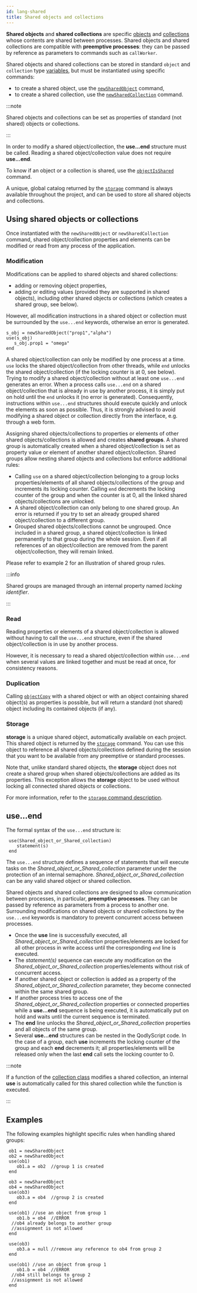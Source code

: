 ```yaml
---
id: lang-shared
title: Shared objects and collections
---
```


**Shared objects** and **shared collections** are specific [objects](lang-object.md) and [collections](lang-collection.md) whose contents are shared between processes. Shared objects and shared collections are compatible with **preemptive processes**: they can be passed by reference as parameters to commands such as `callWorker`.

Shared objects and shared collections can be stored in standard `object` and `collection` type [variables](lang-variables.md), but must be instantiated using specific commands:

- to create a shared object, use the [`newSharedObject`](../object.md#newsharedobject) command,
- to create a shared collection, use the [`newSharedCollection`](../CollectionClass.md#newsharedcollection) command.

:::note

Shared objects and collections can be set as properties of standard (not shared) objects or collections.

:::

In order to modify a shared object/collection, the **use...end** structure must be called. Reading a shared object/collection value does not require **use...end**.

To know if an object or a collection is shared, use the [`objectIsShared`](../object.md#objectisshared) command. 

A unique, global catalog returned by the [`storage`](../object.md#storage) command is always available throughout the project, and can be used to store all shared objects and collections. 

## Using shared objects or collections

Once instantiated with the `newSharedObject` or `newSharedCollection` command, shared object/collection properties and elements can be modified or read from any process of the application.

### Modification

Modifications can be applied to shared objects and shared collections:

- adding or removing object properties,
- adding or editing values (provided they are supported in shared objects), including other shared objects or collections (which creates a shared group, see below).

However, all modification instructions in a shared object or collection must be surrounded by the `use...end` keywords, otherwise an error is generated.

```qs
s_obj = newSharedObject("prop1","alpha")
use(s_obj)
   s_obj.prop1 = "omega"
end
```

A shared object/collection can only be modified by one process at a time. `use` locks the shared object/collection from other threads, while `end` unlocks the shared object/collection (if the locking counter is at 0, see below). Trying to modify a shared object/collection without at least one `use...end` generates an error. When a process calls `use...end` on a shared object/collection that is already in use by another process, it is simply put on hold until the `end` unlocks it (no error is generated). Consequently, instructions within `use...end` structures should execute quickly and unlock the elements as soon as possible. Thus, it is strongly advised to avoid modifying a shared object or collection directly from the interface, e.g. through a web form.

Assigning shared objects/collections to properties or elements of other shared objects/collections is allowed and creates **shared groups**. A shared group is automatically created when a shared object/collection is set as property value or element of another shared object/collection. Shared groups allow nesting shared objects and collections but enforce additional rules:

- Calling `use` on a shared object/collection belonging to a group locks properties/elements of all shared objects/collections of the group and increments its locking counter. Calling `end` decrements the locking counter of the group and when the counter is at 0, all the linked shared objects/collections are unlocked.
- A shared object/collection can only belong to one shared group. An error is returned if you try to set an already grouped shared object/collection to a different group.
- Grouped shared objects/collections cannot be ungrouped. Once included in a shared group, a shared object/collection is linked permanently to that group during the whole session. Even if all references of an object/collection are removed from the parent object/collection, they will remain linked. 

Please refer to example 2 for an illustration of shared group rules.

:::info

Shared groups are managed through an internal property named *locking identifier*. 

:::


### Read

Reading properties or elements of a shared object/collection is allowed without having to call the `use...end` structure, even if the shared object/collection is in use by another process.

However, it is necessary to read a shared object/collection within `use...end` when several values are linked together and must be read at once, for consistency reasons.

### Duplication

Calling [`objectCopy`](../object.md#objectcopy) with a shared object or with an object containing shared object(s) as properties is possible, but will return a standard (not shared) object including its contained objects (if any).

### Storage

**storage** is a unique shared object, automatically available on each project. This shared object is returned by the [`storage`](../object.md#storage) command. You can use this object to reference all shared objects/collections defined during the session that you want to be available from any preemptive or standard processes.

Note that, unlike standard shared objects, the **storage** object does not create a shared group when shared objects/collections are added as its properties. This exception allows the **storage** object to be used without locking all connected shared objects or collections.

For more information, refer to the [`storage` command description](../object.md#storage).

## use...end

The formal syntax of the `use...end` structure is:

```qs
 use(Shared_object_or_Shared_collection)
    statement(s)
 end
```

The `use...end` structure defines a sequence of statements that will execute tasks on the *Shared_object_or_Shared_collection* parameter under the protection of an internal semaphore. *Shared_object_or_Shared_collection* can be any valid shared object or shared collection.

Shared objects and shared collections are designed to allow communication between processes, in particular, **preemptive processes**. They can be passed by reference as parameters from a process to another one. Surrounding modifications on shared objects or shared collections by the `use...end` keywords is mandatory to prevent concurrent access between processes.

- Once the **use** line is successfully executed, all *Shared_object_or_Shared_collection* properties/elements are locked for all other process in write access until the corresponding `end` line is executed.
- The *statement(s)* sequence can execute any modification on the *Shared_object_or_Shared_collection* properties/elements without risk of concurrent access.
- If another shared object or collection is added as a property of the *Shared_object_or_Shared_collection* parameter, they become connected within the same shared group.
- If another process tries to access one of the *Shared_object_or_Shared_collection* properties or connected properties while a **use...end** sequence is being executed, it is automatically put on hold and waits until the current sequence is terminated. 
- The **end** line unlocks the *Shared_object_or_Shared_collection* properties and all objects of the same group.
- Several **use...end** structures can be nested in the QodlyScript code. In the case of a group, each **use** increments the locking counter of the group and each **end** decrements it; all properties/elements will be released only when the last **end** call sets the locking counter to 0. 

:::note

If a function of the [collection class](../CollectionClass.md) modifies a shared collection, an internal **use** is automatically called for this shared collection while the function is executed. 

:::


## Examples

The following examples highlight specific rules when handling shared groups:

```qs
 ob1 = newSharedObject
 ob2 = newSharedObject
 use(ob1)
    ob1.a = ob2  //group 1 is created
 end
 
 ob3 = newSharedObject
 ob4 = newSharedObject
 use(ob3)
    ob3.a = ob4  //group 2 is created
 end
 
 use(ob1) //use an object from group 1
    ob1.b = ob4  //ERROR
  //ob4 already belongs to another group
  //assignment is not allowed
 end
 
 use(ob3)
    ob3.a = null //remove any reference to ob4 from group 2
 end
 
 use(ob1) //use an object from group 1
    ob1.b = ob4  //ERROR
  //ob4 still belongs to group 2
  //assignment is not allowed
 end
```


